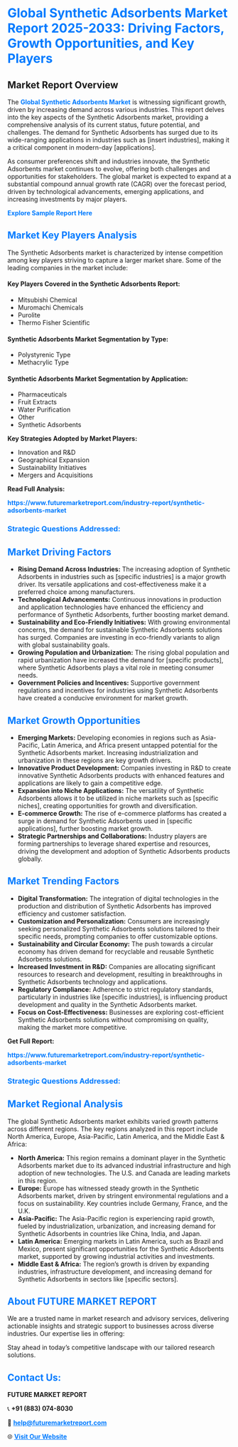 <h1 style="color: #007BFF;">Global Synthetic Adsorbents Market Report 2025-2033: Driving Factors, Growth Opportunities, and Key Players</h1>

<section id="overview">
<h2>Market Report Overview</h2>
<p>The <a href="https://www.futuremarketreport.com/industry-report/synthetic-adsorbents-market" style="color: #007BFF; text-decoration: none;"><strong>Global Synthetic Adsorbents Market</strong></a> is witnessing significant growth, driven by increasing demand across various industries. This report delves into the key aspects of the Synthetic Adsorbents market, providing a comprehensive analysis of its current status, future potential, and challenges. The demand for Synthetic Adsorbents has surged due to its wide-ranging applications in industries such as [insert industries], making it a critical component in modern-day [applications].</p>
<p>As consumer preferences shift and industries innovate, the Synthetic Adsorbents market continues to evolve, offering both challenges and opportunities for stakeholders. The global market is expected to expand at a substantial compound annual growth rate (CAGR) over the forecast period, driven by technological advancements, emerging applications, and increasing investments by major players.</p>
</section>

<section id="overview">
<p><a href="https://www.futuremarketreport.com/request-sample/reportId=120809" style="color: #007BFF; text-decoration: none;"><strong>Explore Sample Report Here</strong></a></p>
</section>

<section id="key-players">
<h2 style="color: #007BFF;">Market Key Players Analysis</h2>
<p>The Synthetic Adsorbents market is characterized by intense competition among key players striving to capture a larger market share. Some of the leading companies in the market include:</p>
<h4>Key Players Covered in the Synthetic Adsorbents Report:</h4>
<ul><li>Mitsubishi Chemical</li><li>Muromachi Chemicals</li><li>Purolite</li><li>Thermo Fisher Scientific</li></ul>
<h4>Synthetic Adsorbents Market Segmentation by Type:</h4>
<ul><li>Polystyrenic Type</li><li>Methacrylic Type</li></ul>

<h4>Synthetic Adsorbents Market Segmentation by Application:</h4>
<ul><li>Pharmaceuticals</li><li>Fruit Extracts</li><li>Water Purification</li><li>Other</li><li>Synthetic Adsorbents</li></ul>
<p><strong>Key Strategies Adopted by Market Players:</strong></p>
<ul>
<li>Innovation and R&D</li>
<li>Geographical Expansion</li>
<li>Sustainability Initiatives</li>
<li>Mergers and Acquisitions</li>
</ul>
</section>

<section>
<p><strong>Read Full Analysis: </strong></p><a href="https://www.futuremarketreport.com/industry-report/synthetic-adsorbents-market" style="color: #007BFF; text-decoration: none;"><strong>https://www.futuremarketreport.com/industry-report/synthetic-adsorbents-market</strong></a>
<h3 style="color: #007BFF;">Strategic Questions Addressed:</h3>
</section>

<section id="driving-factors">
<h2 style="color: #007BFF;">Market Driving Factors</h2>
<ul>
<li><strong>Rising Demand Across Industries:</strong> The increasing adoption of Synthetic Adsorbents in industries such as [specific industries] is a major growth driver. Its versatile applications and cost-effectiveness make it a preferred choice among manufacturers.</li>
<li><strong>Technological Advancements:</strong> Continuous innovations in production and application technologies have enhanced the efficiency and performance of Synthetic Adsorbents, further boosting market demand.</li>
<li><strong>Sustainability and Eco-Friendly Initiatives:</strong> With growing environmental concerns, the demand for sustainable Synthetic Adsorbents solutions has surged. Companies are investing in eco-friendly variants to align with global sustainability goals.</li>
<li><strong>Growing Population and Urbanization:</strong> The rising global population and rapid urbanization have increased the demand for [specific products], where Synthetic Adsorbents plays a vital role in meeting consumer needs.</li>
<li><strong>Government Policies and Incentives:</strong> Supportive government regulations and incentives for industries using Synthetic Adsorbents have created a conducive environment for market growth.</li>
</ul>
</section>

<section id="growth-opportunities">
<h2 style="color: #007BFF;">Market Growth Opportunities</h2>
<ul>
<li><strong>Emerging Markets:</strong> Developing economies in regions such as Asia-Pacific, Latin America, and Africa present untapped potential for the Synthetic Adsorbents market. Increasing industrialization and urbanization in these regions are key growth drivers.</li>
<li><strong>Innovative Product Development:</strong> Companies investing in R&D to create innovative Synthetic Adsorbents products with enhanced features and applications are likely to gain a competitive edge.</li>
<li><strong>Expansion into Niche Applications:</strong> The versatility of Synthetic Adsorbents allows it to be utilized in niche markets such as [specific niches], creating opportunities for growth and diversification.</li>
<li><strong>E-commerce Growth:</strong> The rise of e-commerce platforms has created a surge in demand for Synthetic Adsorbents used in [specific applications], further boosting market growth.</li>
<li><strong>Strategic Partnerships and Collaborations:</strong> Industry players are forming partnerships to leverage shared expertise and resources, driving the development and adoption of Synthetic Adsorbents products globally.</li>
</ul>
</section>

<section id="trending-factors">
<h2 style="color: #007BFF;">Market Trending Factors</h2>
<ul>
<li><strong>Digital Transformation:</strong> The integration of digital technologies in the production and distribution of Synthetic Adsorbents has improved efficiency and customer satisfaction.</li>
<li><strong>Customization and Personalization:</strong> Consumers are increasingly seeking personalized Synthetic Adsorbents solutions tailored to their specific needs, prompting companies to offer customizable options.</li>
<li><strong>Sustainability and Circular Economy:</strong> The push towards a circular economy has driven demand for recyclable and reusable Synthetic Adsorbents solutions.</li>
<li><strong>Increased Investment in R&D:</strong> Companies are allocating significant resources to research and development, resulting in breakthroughs in Synthetic Adsorbents technology and applications.</li>
<li><strong>Regulatory Compliance:</strong> Adherence to strict regulatory standards, particularly in industries like [specific industries], is influencing product development and quality in the Synthetic Adsorbents market.</li>
<li><strong>Focus on Cost-Effectiveness:</strong> Businesses are exploring cost-efficient Synthetic Adsorbents solutions without compromising on quality, making the market more competitive.</li>
</ul>
</section>

<section>
<p><strong>Get Full Report: </strong></p><a href="https://www.futuremarketreport.com/industry-report/synthetic-adsorbents-market" style="color: #007BFF; text-decoration: none;"><strong>https://www.futuremarketreport.com/industry-report/synthetic-adsorbents-market</strong></a>
<h3 style="color: #007BFF;">Strategic Questions Addressed:</h3>
</section>


<section id="regional-analysis">
<h2 style="color: #007BFF;">Market Regional Analysis</h2>
<p>The global Synthetic Adsorbents market exhibits varied growth patterns across different regions. The key regions analyzed in this report include North America, Europe, Asia-Pacific, Latin America, and the Middle East & Africa:</p>
<ul>
<li><strong>North America:</strong> This region remains a dominant player in the Synthetic Adsorbents market due to its advanced industrial infrastructure and high adoption of new technologies. The U.S. and Canada are leading markets in this region.</li>
<li><strong>Europe:</strong> Europe has witnessed steady growth in the Synthetic Adsorbents market, driven by stringent environmental regulations and a focus on sustainability. Key countries include Germany, France, and the U.K.</li>
<li><strong>Asia-Pacific:</strong> The Asia-Pacific region is experiencing rapid growth, fueled by industrialization, urbanization, and increasing demand for Synthetic Adsorbents in countries like China, India, and Japan.</li>
<li><strong>Latin America:</strong> Emerging markets in Latin America, such as Brazil and Mexico, present significant opportunities for the Synthetic Adsorbents market, supported by growing industrial activities and investments.</li>
<li><strong>Middle East & Africa:</strong> The region’s growth is driven by expanding industries, infrastructure development, and increasing demand for Synthetic Adsorbents in sectors like [specific sectors].</li>
</ul>
</section>

<footer>
<h2 style="color: #007BFF;">About FUTURE MARKET REPORT</h2>
<p>We are a trusted name in market research and advisory services, delivering actionable insights and strategic support to businesses across diverse industries. Our expertise lies in offering:</p>

<p>Stay ahead in today’s competitive landscape with our tailored research solutions.</p>

<h2 style="color: #007BFF;">Contact Us:</h2>
<p><strong>FUTURE MARKET REPORT</strong></p>
<p>📞 <strong>+91 (883) 074-8030</strong></p>
<p>📧 <strong><a href="mailto:help@futuremarketreport.com" style="color: #007BFF;">help@futuremarketreport.com</a></strong></p>
<p>🌐 <strong><a href="https://www.futuremarketreport.com/" style="color: #007BFF;">Visit Our Website</a></strong></p>
</footer>
